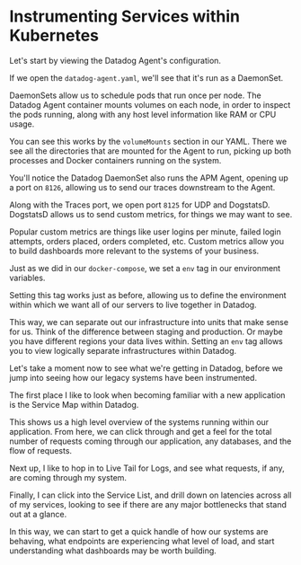# Instrumenting Services within Kubernetes

Let's start by viewing the Datadog Agent's configuration.

If we open the `datadog-agent.yaml`, we'll see that it's run as a DaemonSet. 

DaemonSets allow us to schedule pods that run once per node. The Datadog Agent container mounts volumes on each node, in order to inspect the pods running, along with any host level information like RAM or CPU usage.

You can see this works by the `volumeMounts` section in our YAML. There we see all the directories that are mounted for the Agent to run, picking up both processes and Docker containers running on the system.

You'll notice the Datadog DaemonSet also runs the APM Agent, opening up a port on `8126`, allowing us to send our traces downstream to the Agent.

Along with the Traces port, we open port `8125` for UDP and DogstatsD. DogstatsD allows us to send custom metrics, for things we may want to see.

Popular custom metrics are things like user logins per minute, failed login attempts, orders placed, orders completed, etc. Custom metrics allow you to build dashboards more relevant to the systems of your business.

Just as we did in our `docker-compose`, we set a `env` tag in our environment variables. 

Setting this tag works just as before, allowing us to define the environment within which we want all of our servers to live together in Datadog.

This way, we can separate out our infrastructure into units that make sense for us. Think of the difference between staging and production. Or maybe you have different regions your data lives within. Setting an `env` tag allows you to view logically separate infrastructures within Datadog.

Let's take a moment now to see what we're getting in Datadog, before we jump into seeing how our legacy systems have been instrumented.

The first place I like to look when becoming familiar with a new application is the Service Map within Datadog.

This shows us a high level overview of the systems running within our application. From here, we can click through and get a feel for the total number of requests coming through our application, any databases, and the flow of requests.

Next up, I like to hop in to Live Tail for Logs, and see what requests, if any, are coming through my system.

Finally, I can click into the Service List, and drill down on latencies across all of my services, looking to see if there are any major bottlenecks that stand out at a glance.

In this way, we can start to get a quick handle of how our systems are behaving, what endpoints are experiencing what level of load, and start understanding what dashboards may be worth building.